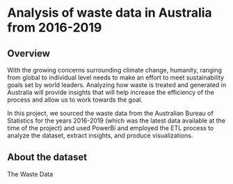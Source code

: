 # Analysis of waste data in Australia from 2016-2019
## Overview
With the growing concerns surrounding climate change, humanity, ranging from global to individual level needs to make an effort to meet sustainability goals set by world leaders. Analyzing how waste is treated and generated in Australia will provide insights that will help increase the efficiency of the process and allow us to work towards the goal.   
  
In this project, we sourced the waste data from the Australian Bureau of Statistics for the years 2016-2019 (which was the latest data available at the time of the project) and used PowerBi and employed the ETL process to analyze the dataset, extract insights, and produce visualizations.

## About the dataset
The Waste Data
